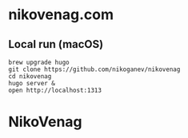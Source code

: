 # nikovenag.com


## Local run (macOS)
```
brew upgrade hugo
git clone https://github.com/nikoganev/nikovenag
cd nikovenag
hugo server &
open http://localhost:1313
```
# NikoVenag
